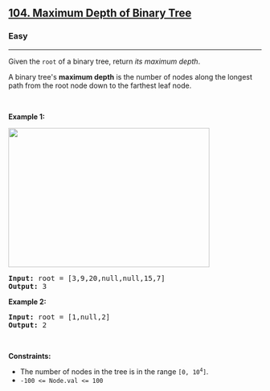 <h2><a href="https://leetcode.com/problems/maximum-depth-of-binary-tree/">104. Maximum Depth of Binary Tree</a></h2><h3>Easy</h3><hr><div element-id="1022"><p element-id="1021">Given the <code element-id="1020">root</code> of a binary tree, return <em element-id="1019">its maximum depth</em>.</p>

<p element-id="1018">A binary tree's <strong element-id="1017">maximum depth</strong>&nbsp;is the number of nodes along the longest path from the root node down to the farthest leaf node.</p>

<p element-id="1016">&nbsp;</p>
<p element-id="1015"><strong class="example" element-id="1014">Example 1:</strong></p>
<img alt="" src="https://assets.leetcode.com/uploads/2020/11/26/tmp-tree.jpg" style="width: 400px; height: 277px;" element-id="1013">
<pre element-id="1012"><strong element-id="1011">Input:</strong> root = [3,9,20,null,null,15,7]
<strong element-id="1010">Output:</strong> 3
</pre>

<p element-id="1009"><strong class="example" element-id="1008">Example 2:</strong></p>

<pre element-id="1007"><strong element-id="1006">Input:</strong> root = [1,null,2]
<strong element-id="1005">Output:</strong> 2
</pre>

<p element-id="1004">&nbsp;</p>
<p element-id="1003"><strong element-id="1002">Constraints:</strong></p>

<ul element-id="1001">
	<li element-id="1000">The number of nodes in the tree is in the range <code element-id="999">[0, 10<sup element-id="998">4</sup>]</code>.</li>
	<li element-id="997"><code element-id="996">-100 &lt;= Node.val &lt;= 100</code></li>
</ul>
</div>